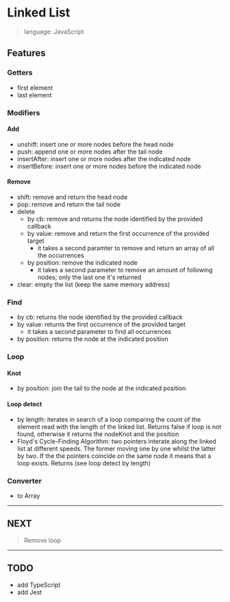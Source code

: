 # Linked List

> language: JavaScript

## Features

### Getters

- first element
- last element

### Modifiers

#### Add

- unshift: insert one or more nodes before the head node
- push: append one or more nodes after the tail node
- insertAfter: insert one or more nodes after the indicated node
- insertBefore: insert one or more nodes before the indicated node

#### Remove

- shift: remove and return the head node
- pop: remove and return the tail node
- delete
  - by cb: remove and returns the node identified by the provided callback
  - by value: remove and return the first occurrence of the provided target
    - it takes a second paramter to remove and return an array of all the occurrences
  - by position: remove the indicated node
    - it takes a second parameter to remove an amount of following nodes; only the last one it's returned
- clear: empty the list (keep the same memory address)

### Find

- by cb: returns the node identified by the provided callback
- by value: returns the first occurrence of the provided target
  - it takes a second parameter to find all occurrences
- by position: returns the node at the indicated position

### Loop

#### Knot

- by position: join the tail to the node at the indicated position

#### Loop detect

- by length: iterates in search of a loop comparing the count of the element read with the length of the linked list. Returns false if loop is not found, otherwise it returns the nodeKnot and the position
- Floyd's Cycle-Finding Algorithm: two pointers interate along the linked list at different speeds. The former moving one by one whilst the latter by two. If the the pointers coincide on the same node it means that a loop exists. Returns (see loop detect by length)

### Converter

- to Array

---

## NEXT

> Remove loop

---

## TODO

- add TypeScript
- add Jest

